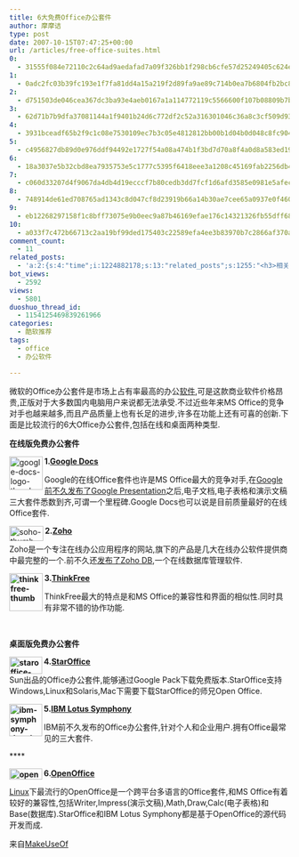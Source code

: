 ```yaml
---
title: 6大免费Office办公套件
author: 摩摩诘
type: post
date: 2007-10-15T07:47:25+00:00
url: /articles/free-office-suites.html
0:
  - 31555f084e72110c2c64ad9aedafad7a09f326bb1f298cb6cfe57d25249405c624ea3bfdebe60a00fdb55724123850ea
1:
  - 0adc2fc03b39fc193e1f7fa81dd4a15a219f2d89fa9ae89c714b0ea7b6804fb2bc85af05b5a365216b0348b89d7c4d51
2:
  - d751503de046cea367dc3ba93e4aeb0167a1a114772119c5566600f107b08809b7b94253189d80779b1bf401a99aee8c
3:
  - 62d71b7b9dfa37081144a1f9401b24d6c772df2c52a316301046c36a8c3cf509d935241f9899a02f2bc754b208511bc7
4:
  - 3931bceadf65b2f9c1c08e7530109ec7b3c05e4812812bb00b1d04b0d048c8fc9049c9d797d70d8a8dd13cdac30adc94
5:
  - c4956827db89d0e976ddf94492e1727f54a08a474b1f3bd7d70a8f4a0d8a583ed19e887d01bd6b8af061a98f4c482756
6:
  - 18a3037e5b32cbd8ea7935753e5c1777c5395f6418eee3a1208c45169fab2256db4768f1a13839eb43ed16f020d470ba
7:
  - c060d33207d4f9067da4db4d19ecccf7b80cedb3dd7fcf1d6afd3585e0981e5afec0a23003e39740a74948b011c868f3
8:
  - 748914de61ed708765ad1343c8d047cf8d23919b66a14b30ae7cee65a0937e0f460485e4f4880cd6360fd141f8ff2283
9:
  - eb12268297158f1c8bff73075e9b0eec9a87b46169efae176c14321326fb55dff6824f2d14e11daabcad4940674a2b1f
10:
  - a033f7c472b66713c2aa19bf99ded175403c22589efa4ee3b83970b7c2866af370a7c0c0c216e58450082c46714dc2c3
comment_count:
  - 11
related_posts:
  - 'a:2:{s:4:"time";i:1224882178;s:13:"related_posts";s:1255:"<h3>相关日志</h3><ul class="related_post"><li><a href="http://www.digglife.cn/articles/download-office2007-templates-free.html" title="6款美观的Office 2007模板免费下载">6款美观的Office 2007模板免费下载</a></li><li><a href="http://www.digglife.cn/articles/vista-theme-visual-style-download.html" title="7个漂亮的Vista主题(视觉样式)下载">7个漂亮的Vista主题(视觉样式)下载</a></li><li><a href="http://www.digglife.cn/articles/free-photoshop-brush.html" title="免费下载900多个Photoshop笔刷">免费下载900多个Photoshop笔刷</a></li><li><a href="http://www.digglife.cn/articles/wallpaper-windows7.html" title="9枚Windows 7高清壁纸">9枚Windows 7高清壁纸</a></li><li><a href="http://www.digglife.cn/articles/firefox-addons-weekly-issue3.html" title="一周Firefox扩展推荐-第三辑">一周Firefox扩展推荐-第三辑</a></li><li><a href="http://www.digglife.cn/articles/google-docs-templates.html" title="使用开放的模板创建Google文件">使用开放的模板创建Google文件</a></li><li><a href="http://www.digglife.cn/articles/custom-windows-interface-tools.html" title="9个工具打造焕然一新的Windows界面">9个工具打造焕然一新的Windows界面</a></li></ul>";}'
bot_views:
  - 2592
views:
  - 5801
duoshuo_thread_id:
  - 1154125469839261966
categories:
  - 酷软推荐
tags:
  - office
  - 办公软件

---
```

微软的Office办公套件是市场上占有率最高的办公<a title="酷软推荐" href="https://www.digglife.net/articles/category/software/" target="_blank">软件</a>,可是这款商业软件价格昂贵,正版对于大多数国内电脑用户来说都无法承受.不过近些年来MS Office的竞争对手也越来越多,而且产品质量上也有长足的进步,许多在功能上还有可喜的创新.下面是比较流行的6大Office办公套件,包括在线和桌面两种类型.

<!--more-->

**在线版免费办公套件**

[<img height="60" alt="google-docs-logo-thumb" src="https://www.digglife.net/wp-content/uploads/3/379/2007/10/google-docs-logo-thumb-thumb.png" width="60" align="left" />][1] **1.**<a title="Google Docs" href="http://docs.google.com/" target="_blank"><strong>Google Docs</strong></a>

Google的在线Office套件也许是MS Office最大的竞争对手,在<a href="https://www.digglife.net/articles/google-presentation-competition.html" target="_blank">Google前不久发布了Google Presentation</a>之后,电子文档,电子表格和演示文稿三大套件悉数到齐,可谓一个里程碑.Google Docs也可以说是目前质量最好的在线Office套件.

[<img height="27" alt="soho-thumb" src="https://www.digglife.net/wp-content/uploads/3/379/2007/10/soho-thumb-thumb.png" width="61" align="left" />][2] **2.**<a title="Zoho" href="http://www.zoho.com/" target="_blank"><strong>Zoho</strong></a>

Zoho是一个专注在线办公应用程序的网站,旗下的产品是几大在线办公软件提供商中最完整的一个.前不久还<a title="Zoho发布在线数据库应用程序" href="https://www.digglife.net/articles/zoho-database-launched.html" target="_blank">发布了Zoho DB</a>,一个在线数据库管理软件.

**[<img height="68" alt="thinkfree-thumb" src="https://www.digglife.net/wp-content/uploads/3/379/2007/10/thinkfree-thumb-thumb.png" width="60" align="left" />][3] 3.**<a title="ThinkFree" href="http://www.thinkfree.com/" target="_blank"><strong>ThinkFree</strong></a>

ThinkFree最大的特点是和MS Office的兼容性和界面的相似性.同时具有非常不错的协作功能.

&nbsp;

**桌面版免费办公套件**

**[<img height="31" alt="staroffice-thumb" src="https://www.digglife.net/wp-content/uploads/3/379/2007/10/staroffice-thumb-thumb.png" width="59" align="left" />][4] 4.**<a title="StarOffice" href="http://www.sun.com/software/star/staroffice/index.jsp" target="_blank"><strong>StarOffice</strong></a>

Sun出品的Office办公套件,能够通过Google Pack下载免费版本.StarOffice支持Windows,Linux和Solaris,Mac下需要下载StarOffice的师兄Open Office.

**[<img height="58" alt="ibm-symphony-thumb" src="https://www.digglife.net/wp-content/uploads/3/379/2007/10/ibm-symphony-thumb-thumb.png" width="59" align="left" />][5] 5.**<a title="IBM Lotus Symphony" href="http://symphony.lotus.com/software/lotus/symphony/home.jspa" target="_blank"><strong>IBM Lotus Symphony</strong></a>

IBM前不久发布的Office办公套件,针对个人和企业用户.拥有Office最常见的三大套件.

****&nbsp;

**[<img height="20" alt="openoffice-thumb" src="https://www.digglife.net/wp-content/uploads/3/379/2007/10/openoffice-thumb-thumb.png" width="59" align="left" />][6] 6.**<a title="OpenOffice" href="http://www.openoffice.org/" target="_blank"><strong>OpenOffice</strong></a>

<a title="Linux" href="https://www.digglife.net/articles/category/about_ubuntu/" target="_blank">Linux</a>下最流行的OpenOffice是一个跨平台多语言的Office套件,和MS Office有着较好的兼容性,包括Writer,Impress(演示文稿),Math,Draw,Calc(电子表格)和Base(数据库).StarOffice和IBM Lotus Symphony都是基于OpenOffice的源代码开发而成.

来自<a title="MakeUseOf" href="http://www.makeuseof.com/" target="_blank">MakeUseOf</a>

 [1]: https://www.digglife.net/wp-content/uploads/3/379/2007/10/google-docs-logo-thumb.png
 [2]: https://www.digglife.net/wp-content/uploads/3/379/2007/10/soho-thumb.png
 [3]: https://www.digglife.net/wp-content/uploads/3/379/2007/10/thinkfree-thumb.png
 [4]: https://www.digglife.net/wp-content/uploads/3/379/2007/10/staroffice-thumb.png
 [5]: https://www.digglife.net/wp-content/uploads/3/379/2007/10/ibm-symphony-thumb.png
 [6]: https://www.digglife.net/wp-content/uploads/3/379/2007/10/openoffice-thumb.png
